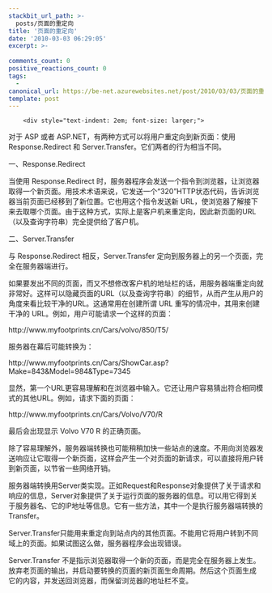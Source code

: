 ```yaml
---
stackbit_url_path: >-
  posts/页面的重定向
title: '页面的重定向'
date: '2010-03-03 06:29:05'
excerpt: >-
  
comments_count: 0
positive_reactions_count: 0
tags: 
  - 
canonical_url: https://be-net.azurewebsites.net/post/2010/03/03/页面的重定向
template: post
---
```


        <div style="text-indent: 2em; font-size: larger;">
<p>对于 ASP 或者 ASP.NET，有两种方式可以将用户重定向到新页面：使用 Response.Redirect 和 Server.Transfer。它们两者的行为相当不同。</p>
<p>一、Response.Redirect</p>
<p>当使用 Response.Redirect 时，服务器程序会发送一个指令到浏览器，让浏览器取得一个新页面。用技术术语来说，它发送一个“320”HTTP状态代码，告诉浏览器当前页面已经移到了新位置。它也用这个指令发送新 URL，使浏览器了解接下来去取哪个页面。由于这种方式，实际上是客户机来重定向，因此新页面的URL（以及查询字符串）完全提供给了客户机。</p>
<p>二、Server.Transfer</p>
<p>与 Response.Redirect 相反，Server.Transfer 定向到服务器上的另一个页面，完全在服务器端进行。</p>
<p>如果要发出不同的页面，而又不想修改客户机的地址栏的话，用服务器端重定向就非常好。这样可以隐藏页面的URL（以及查询字符串）的细节，从而产生从用户的角度来看比较干净的URL。这通常用在创建所谓 URL 重写的情况中，其用来创建干净的 URL。例如，用户可能请求一个这样的页面：</p>
<p>http://www.myfootprints.cn/Cars/volvo/850/T5/</p>
<p>服务器在幕后可能转换为：</p>
<p>http://www.myfootprints.cn/Cars/ShowCar.asp?Make=843&amp;Model=984&amp;Type=7345</p>
<p>显然，第一个URL更容易理解和在浏览器中输入。它还让用户容易猜出符合相同模式的其他URL。例如，请求下面的页面：</p>
<p>http://www.myfootprints.cn/Cars/Volvo/V70/R</p>
<p>最后会出现显示 Volvo V70 R 的正确页面。</p>
<p>除了容易理解外，服务器端转换也可能稍稍加快一些站点的速度。不用向浏览器发送响应让它取得一个新页面，这样会产生一个对页面的新请求，可以直接将用户转到新页面，以节省一些网络开销。</p>
<p>服务器端转换用Server类实现。正如Request和Response对象提供了关于请求和响应的信息，Server对象提供了关于运行页面的服务器的信息。可以用它得到关于服务器名、它的IP地址等信息。它有一些方法，其中一个是执行服务器端转换的Transfer。</p>
<p>Server.Transfer只能用来重定向到站点内的其他页面。不能用它将用户转到不同域上的页面。如果试图这么做，服务器程序会出现错误。</p>
<p>Server.Transfer 不是指示浏览器取得一个新的页面，而是完全在服务器上发生。放弃老页面的输出，并启动要转换的页面的新页面生命周期。然后这个页面生成 它的内容，并发送回浏览器，而保留浏览器的地址栏不变。</p>
</div>
      